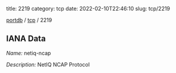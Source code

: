 title: 2219
category: tcp
date: 2022-02-10T22:46:10
slug: tcp/2219

[portdb](/) / [tcp](/category/tcp.html) / 2219


## IANA Data

_Name:_ netiq-ncap

_Description:_ NetIQ NCAP Protocol

